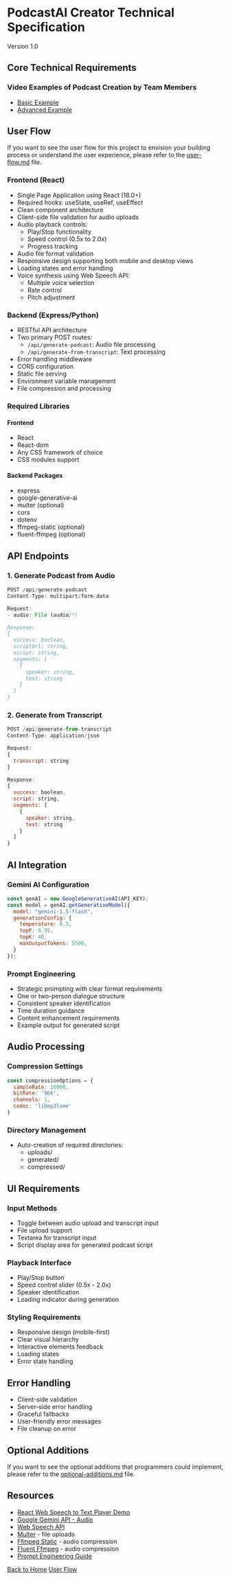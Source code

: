# PodcastAI Creator Technical Specification
Version 1.0

## Core Technical Requirements


### Video Examples of Podcast Creation by Team Members

- [Basic Example](https://drive.google.com/file/d/1PDMKCN6fN9kXRiJNHU7NPRcgtx8suFOr/view?usp=sharing)
- [Advanced Example](https://drive.google.com/file/d/1hTsY5rQC324xqHq92Mky4g-_EdYPSHWL/view?usp=sharing)

## User Flow

If you want to see the user flow for this project to envision your building process or understand the user experience, please refer to the [user-flow.md](user-flow.md) file.

### Frontend (React)

- Single Page Application using React (18.0+)
- Required hooks: useState, useRef, useEffect
- Clean component architecture
- Client-side file validation for audio uploads
- Audio playback controls:
  - Play/Stop functionality
  - Speed control (0.5x to 2.0x)
  - Progress tracking
- Audio file format validation
- Responsive design supporting both mobile and desktop views
- Loading states and error handling
- Voice synthesis using Web Speech API:
  - Multiple voice selection
  - Rate control
  - Pitch adjustment

### Backend (Express/Python)

- RESTful API architecture
- Two primary POST routes:
  - `/api/generate-podcast`: Audio file processing
  - `/api/generate-from-transcript`: Text processing
- Error handling middleware
- CORS configuration
- Static file serving
- Environment variable management
- File compression and processing

### Required Libraries

#### Frontend
- React
- React-dom
- Any CSS framework of choice
- CSS modules support


#### Backend Packages
- express
- google-generative-ai
- multer (optional)
- cors
- dotenv
- ffmpeg-static (optional)
- fluent-ffmpeg (optional)


## API Endpoints

### 1. Generate Podcast from Audio
```javascript
POST /api/generate-podcast
Content-Type: multipart/form-data

Request:
- audio: File (audio/*)

Response:
{
  success: boolean,
  scriptUrl: string,
  script: string,
  segments: [
    {
      speaker: string,
      text: string
    }
  ]
}
```

### 2. Generate from Transcript
```javascript
POST /api/generate-from-transcript
Content-Type: application/json

Request:
{
  transcript: string
}

Response:
{
  success: boolean,
  script: string,
  segments: [
    {
      speaker: string,
      text: string
    }
  ]
}
```

## AI Integration

### Gemini AI Configuration
```javascript
const genAI = new GoogleGenerativeAI(API_KEY);
const model = genAI.getGenerativeModel({
  model: "gemini-1.5-flash",
  generationConfig: {
    temperature: 0.5,
    topP: 0.95,
    topK: 40,
    maxOutputTokens: 5500,
  }
});
```

### Prompt Engineering
- Strategic prompting with clear format requirements
- One or two-person dialogue structure
- Consistent speaker identification
- Time duration guidance
- Content enhancement requirements
- Example output for generated script

## Audio Processing

### Compression Settings
```javascript
const compressionOptions = {
  sampleRate: 16000,
  bitRate: '96k',
  channels: 1,
  codec: 'libmp3lame'
}
```

### Directory Management
- Auto-creation of required directories:
  - uploads/
  - generated/
  - compressed/

## UI Requirements

### Input Methods
- Toggle between audio upload and transcript input
- File upload support
- Textarea for transcript input
- Script display area for generated podcast script

### Playback Interface
- Play/Stop button
- Speed control slider (0.5x - 2.0x)
- Speaker identification
- Loading indicator during generation

### Styling Requirements
- Responsive design (mobile-first)
- Clear visual hierarchy
- Interactive elements feedback
- Loading states
- Error state handling

## Error Handling
- Client-side validation
- Server-side error handling
- Graceful fallbacks
- User-friendly error messages
- File cleanup on error

## Optional Additions

If you want to see the optional additions that programmers could implement, please refer to the [optional-additions.md](optional-additions.md) file.

## Resources
- [React Web Speech to Text Player Demo](https://github.com/jdrichards-pursuit/text-to-speech-demo-react)
- [Google Gemini API - Audio ](https://ai.google.dev/gemini-api/docs/audio?lang=node)
- [Web Speech API](https://developer.mozilla.org/en-US/docs/Web/API/Web_Speech_API)
- [Multer](https://github.com/expressjs/multer) - file uploads
- [Ffmpeg Static](https://www.npmjs.com/package/ffmpeg-static) - audio compression
- [Fluent Ffmpeg](https://www.npmjs.com/package/fluent-ffmpeg) - audio compression
- [Prompt Engineering Guide](https://www.promptingguide.ai/)


[Back to Home](README.md)
[User Flow](user-flow.md)
